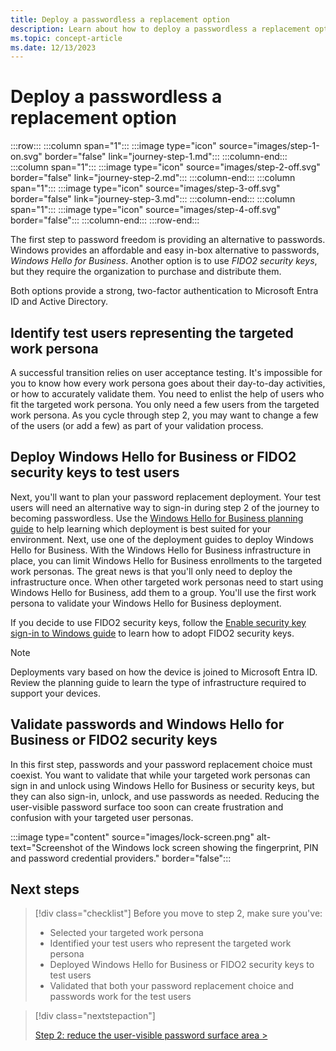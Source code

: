 ```yaml
---
title: Deploy a passwordless a replacement option
description: Learn about how to deploy a passwordless a replacement option, the first step of the Microsoft passwordless journey.
ms.topic: concept-article
ms.date: 12/13/2023
---
```


# Deploy a passwordless a replacement option

:::row:::
   :::column span="1":::
   :::image type="icon" source="images/step-1-on.svg" border="false" link="journey-step-1.md":::
   :::column-end:::
   :::column span="1":::
   :::image type="icon" source="images/step-2-off.svg" border="false" link="journey-step-2.md":::
   :::column-end:::
   :::column span="1":::
   :::image type="icon" source="images/step-3-off.svg" border="false" link="journey-step-3.md":::
   :::column-end:::
   :::column span="1":::
   :::image type="icon" source="images/step-4-off.svg" border="false":::
   :::column-end:::
:::row-end:::

The first step to password freedom is providing an alternative to passwords.\
Windows provides an affordable and easy in-box alternative to passwords, *Windows Hello for Business*. Another option is to use *FIDO2 security keys*, but they require the organization to purchase and distribute them.

Both options provide a strong, two-factor authentication to Microsoft Entra ID and Active Directory.

## Identify test users representing the targeted work persona

A successful transition relies on user acceptance testing. It's impossible for you to know how every work persona goes about their day-to-day activities, or how to accurately validate them. You need to enlist the help of users who fit the targeted work persona. You only need a few users from the targeted work persona. As you cycle through step 2, you may want to change a few of the users (or add a few) as part of your validation process.

## Deploy Windows Hello for Business or FIDO2 security keys to test users

Next, you'll want to plan your password replacement deployment. Your test users will need an alternative way to sign-in during step 2 of the journey to becoming passwordless. Use the [Windows Hello for Business planning guide](..\hello-for-business\deploy\index.md) to help learning which deployment is best suited for your environment. Next, use one of the deployment guides to deploy Windows Hello for Business. With the Windows Hello for Business infrastructure in place, you can limit Windows Hello for Business enrollments to the targeted work personas. The great news is that you'll only need to deploy the infrastructure once. When other targeted work personas need to start using Windows Hello for Business, add them to a group. You'll use the first work persona to validate your Windows Hello for Business deployment.

If you decide to use FIDO2 security keys, follow the [Enable security key sign-in to Windows guide](/entra/identity/authentication/howto-authentication-passwordless-security-key-windows) to learn how to adopt FIDO2 security keys.

> [!NOTE]
> Deployments vary based on how the device is joined to Microsoft Entra ID. Review the planning guide to learn the type of infrastructure required to support your devices.

## Validate passwords and Windows Hello for Business or FIDO2 security keys

In this first step, passwords and your password replacement choice must coexist. You want to validate that while your targeted work personas can sign in and unlock using Windows Hello for Business or security keys, but they can also sign-in, unlock, and use passwords as needed. Reducing the user-visible password surface too soon can create frustration and confusion with your targeted user personas.

:::image type="content" source="images/lock-screen.png" alt-text="Screenshot of the Windows lock screen showing the fingerprint, PIN and password credential providers." border="false":::

## Next steps

> [!div class="checklist"]
> Before you move to step 2, make sure you've:
>
> - Selected your targeted work persona
> - Identified your test users who represent the targeted work persona
> - Deployed Windows Hello for Business or FIDO2 security keys to test users
> - Validated that both your password replacement choice and passwords work for the test users

> [!div class="nextstepaction"]
>
> [Step 2: reduce the user-visible password surface area >](journey-step-2.md)
